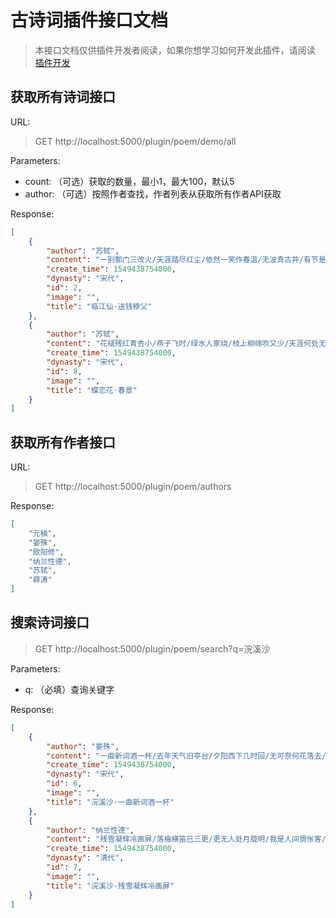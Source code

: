# 古诗词插件接口文档

>本接口文档仅供插件开发者阅读，如果你想学习如何开发此插件，请阅读
[插件开发](http://doc.cms.7yue.pro/lin/server/plugin_create.html)

## 获取所有诗词接口
URL:
>GET http://localhost:5000/plugin/poem/demo/all

Parameters:
- count: （可选）获取的数量，最小1，最大100，默认5
- author: （可选）按照作者查找，作者列表从获取所有作者API获取

Response:
```json
[
    {
        "author": "苏轼",
        "content": "一别都门三改火/天涯踏尽红尘/依然一笑作春温/无波真古井/有节是秋筠/惆怅孤帆连夜发/送行淡月微云/尊前不用翠眉颦/人生如逆旅/我亦是行人",
        "create_time": 1549438754000,
        "dynasty": "宋代",
        "id": 2,
        "image": "",
        "title": "临江仙·送钱穆父"
    },
    {
        "author": "苏轼",
        "content": "花褪残红青杏小/燕子飞时/绿水人家绕/枝上柳绵吹又少/天涯何处无芳草/墙里秋千墙外道/墙外行人/墙里佳人笑/笑渐不闻声渐悄/多情却被无情恼",
        "create_time": 1549438754000,
        "dynasty": "宋代",
        "id": 8,
        "image": "",
        "title": "蝶恋花·春景"
    }
]
```


## 获取所有作者接口
URL:
>GET http://localhost:5000/plugin/poem/authors

Response:
```json
[
    "元稹",
    "晏殊",
    "欧阳修",
    "纳兰性德",
    "苏轼",
    "薛涛"
]
```

## 搜索诗词接口
>GET http://localhost:5000/plugin/poem/search?q=浣溪沙

Parameters:
- q: （必填）查询关键字

Response:
```json
[
    {
        "author": "晏殊",
        "content": "一曲新词酒一杯/去年天气旧亭台/夕阳西下几时回/无可奈何花落去/似曾相识燕归来/小园香径独徘徊",
        "create_time": 1549438754000,
        "dynasty": "宋代",
        "id": 6,
        "image": "",
        "title": "浣溪沙·一曲新词酒一杯"
    },
    {
        "author": "纳兰性德",
        "content": "残雪凝辉冷画屏/落梅横笛已三更/更无人处月胧明/我是人间惆怅客/知君何事泪纵横/断肠声里忆平生",
        "create_time": 1549438754000,
        "dynasty": "清代",
        "id": 7,
        "image": "",
        "title": "浣溪沙·残雪凝辉冷画屏"
    }
]
```
